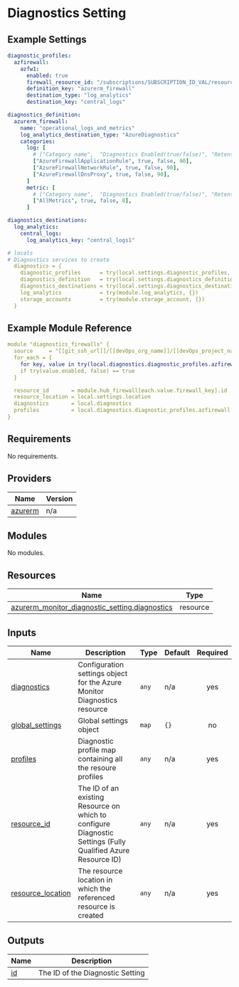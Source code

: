 # Diagnostics Setting

## Example Settings
```yaml
diagnostic_profiles:
  azfirewall:
    azfw1:
      enabled: true
      firewall_resource_id: "/subscriptions/SUBSCRIPTION_ID_VAL/resourceGroups/FIREWALL_RG_NAME/providers/Microsoft.Network/azureFirewalls/FIREWALL_NAME"
      definition_key: "azurerm_firewall"
      destination_type: "log_analytics"
      destination_key: "central_logs"

diagnostics_definition:
  azurerm_firewall:
    name: "operational_logs_and_metrics"
    log_analytics_destination_type: "AzureDiagnostics"
    categories:
      log: [
        # ["Category name",  "Diagnostics Enabled(true/false)", "Retention Enabled(true/false)", Retention_period]
        ["AzureFirewallApplicationRule", true, false, 90],
        ["AzureFirewallNetworkRule", true, false, 90],
        ["AzureFirewallDnsProxy", true, false, 90],
      ]
      metric: [
        # ["Category name",  "Diagnostics Enabled(true/false)", "Retention Enabled(true/false)", Retention_period]
        ["AllMetrics", true, false, 0],
      ]

diagnostics_destinations:
  log_analytics:
    central_logs:
      log_analytics_key: "central_logs1"

# locals
# Diagnostics services to create
  diagnostics = {
    diagnostic_profiles      = try(local.settings.diagnostic_profiles, {})
    diagnostics_definition   = try(local.settings.diagnostics_definition, {})
    diagnostics_destinations = try(local.settings.diagnostics_destinations, {})
    log_analytics            = try(module.log_analytics, {})
    storage_accounts         = try(module.storage_account, {})
  }

```

## Example Module Reference

```yaml
module "diagnostics_firewalls" {
  source     = "[[git_ssh_url]]/[[devOps_org_name]]/[[devOps_project_name]]/[[devOps_repo_name]]//modules/diagnostics"
  for_each = {
    for key, value in try(local.diagnostics.diagnostic_profiles.azfirewall, {}) : key => value
    if try(value.enabled, false) == true
  }

  resource_id       = module.hub_firewall[each.value.firewall_key].id
  resource_location = local.settings.location
  diagnostics       = local.diagnostics
  profiles          = local.diagnostics.diagnostic_profiles.azfirewall
}
```

<!-- BEGIN_TF_DOCS -->
## Requirements

No requirements.

## Providers

| Name | Version |
|------|---------|
| <a name="provider_azurerm"></a> [azurerm](#provider\_azurerm) | n/a |

## Modules

No modules.

## Resources

| Name | Type |
|------|------|
| [azurerm_monitor_diagnostic_setting.diagnostics](https://registry.terraform.io/providers/hashicorp/azurerm/latest/docs/resources/monitor_diagnostic_setting) | resource |

## Inputs

| Name | Description | Type | Default | Required |
|------|-------------|------|---------|:--------:|
| <a name="input_diagnostics"></a> [diagnostics](#input\_diagnostics) | Configuration settings object for the Azure Monitor Diagnostics resource | `any` | n/a | yes |
| <a name="input_global_settings"></a> [global\_settings](#input\_global\_settings) | Global settings object | `map` | `{}` | no |
| <a name="input_profiles"></a> [profiles](#input\_profiles) | Diagnostic profile map containing all the resoure profiles | `any` | n/a | yes |
| <a name="input_resource_id"></a> [resource\_id](#input\_resource\_id) | The ID of an existing Resource on which to configure Diagnostic Settings (Fully Qualified Azure Resource ID) | `any` | n/a | yes |
| <a name="input_resource_location"></a> [resource\_location](#input\_resource\_location) | The resource location in which the referenced resource is created | `any` | n/a | yes |

## Outputs

| Name | Description |
|------|-------------|
| <a name="output_id"></a> [id](#output\_id) | The ID of the Diagnostic Setting |
<!-- END_TF_DOCS -->